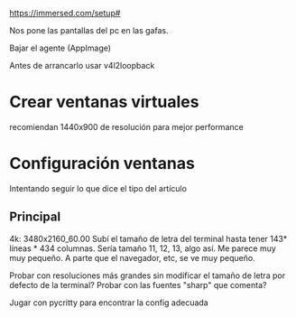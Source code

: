 https://immersed.com/setup#

Nos pone las pantallas del pc en las gafas.

Bajar el agente (AppImage)

Antes de arrancarlo usar v4l2loopback


# Crear ventanas virtuales
recomiendan 1440x900 de resolución para mejor performance


# Configuración ventanas
Intentando seguir lo que dice el tipo del artículo

## Principal
4k: 3480x2160_60.00
Subí el tamaño de letra del terminal hasta tener 143* líneas * 434 columnas.
Sería tamaño 11, 12, 13, algo así.
Me parece muy muy pequeño.
A parte que el navegador, etc, se ve muy pequeño.

Probar con resoluciones más grandes sin modificar el tamaño de letra por defecto de la terminal?
Probar con las fuentes "sharp" que comenta?


Jugar con pycritty para encontrar la config adecuada

